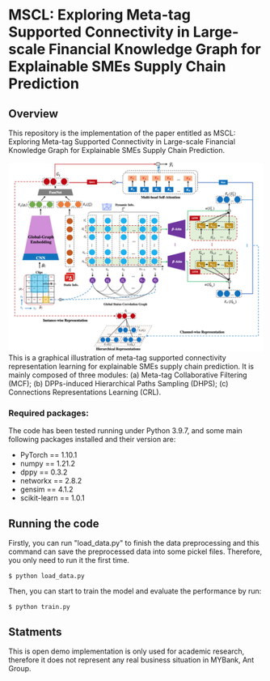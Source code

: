 # MSCL: Exploring Meta-tag Supported Connectivity in Large-scale Financial Knowledge Graph for Explainable SMEs Supply Chain Prediction

## Overview
This repository is the implementation of the paper entitled as MSCL: Exploring Meta-tag Supported Connectivity in Large-scale Financial Knowledge Graph for Explainable SMEs Supply Chain Prediction.

![](https://github.com/LiYouru0228/HGV/blob/main/HGV.jpg?raw=true)
This is a graphical illustration of meta-tag supported connectivity representation learning for explainable SMEs supply chain prediction. It is mainly composed of three modules: (a) Meta-tag Collaborative Filtering (MCF); (b) DPPs-induced Hierarchical Paths Sampling (DHPS); (c) Connections Representations Learning (CRL).

### Required packages:
The code has been tested running under Python 3.9.7, and some main following packages installed and their version are:
- PyTorch == 1.10.1
- numpy == 1.21.2
- dppy == 0.3.2
- networkx == 2.8.2
- gensim == 4.1.2
- scikit-learn == 1.0.1

## Running the code
Firstly, you can run "load_data.py" to finish the data preprocessing and this command can save the preprocessed data into some pickel files. Therefore, you only need to run it the first time.

```
$ python load_data.py
```
Then, you can start to train the model and evaluate the performance by run:
```
$ python train.py
```

## Statments
This is open demo implementation is only used for academic research, therefore it does not represent any real business situation in MYBank, Ant Group.
